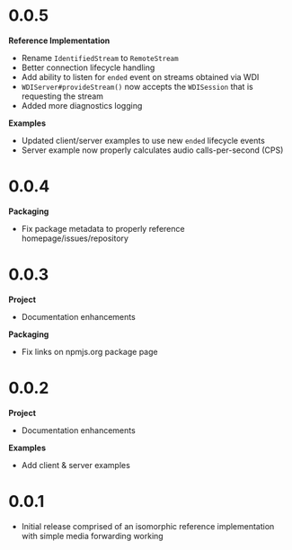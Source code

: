 # 0.0.5

**Reference Implementation**

- Rename `IdentifiedStream` to `RemoteStream`
- Better connection lifecycle handling
- Add ability to listen for `ended` event on streams obtained via WDI
- `WDIServer#provideStream()` now accepts the `WDISession` that is requesting 
  the stream
- Added more diagnostics logging

**Examples**

- Updated client/server examples to use new `ended` lifecycle events
- Server example now properly calculates audio calls-per-second (CPS)

# 0.0.4

**Packaging**

- Fix package metadata to properly reference homepage/issues/repository

# 0.0.3

**Project**

- Documentation enhancements

**Packaging**

- Fix links on npmjs.org package page

# 0.0.2

**Project**

- Documentation enhancements

**Examples**

- Add client & server examples

# 0.0.1

- Initial release comprised of an isomorphic reference implementation with 
  simple media forwarding working